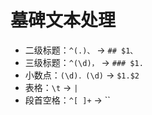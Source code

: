 # 墓碑文本处理

<!-- markdownlint-disable -->
- 二级标题：`^(.)、` -> `## $1、`
- 三级标题：`^(\d)，` -> `### $1. `
- 小数点：`(\d)．(\d)` -> `$1.$2`
- 表格：`\t` -> ` | `
- 段首空格：`^[ ]+` -> ``
<!-- markdownlint-enable -->
